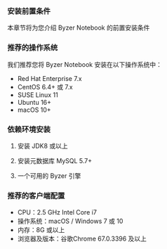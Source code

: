 ### 安装前置条件

本章节将为您介绍 Byzer Notebook 的前置安装条件

### 推荐的操作系统

我们推荐您将 Byzer Notebook 安装在以下操作系统中：

- Red Hat Enterprise 7.x
- CentOS 6.4+ 或 7.x
- SUSE Linux 11
- Ubuntu 16+
- macOS 10+

### 依赖环境安装

1. 安装 JDK8 或以上

2. 安装元数据库 MySQL 5.7+

3. 一个可用的 Byzer 引擎

### 推荐的客户端配置

- CPU：2.5 GHz Intel Core i7
- 操作系统：macOS / Windows 7 或 10
- 内存：8G 或以上
- 浏览器及版本：谷歌Chrome 67.0.3396 及以上
